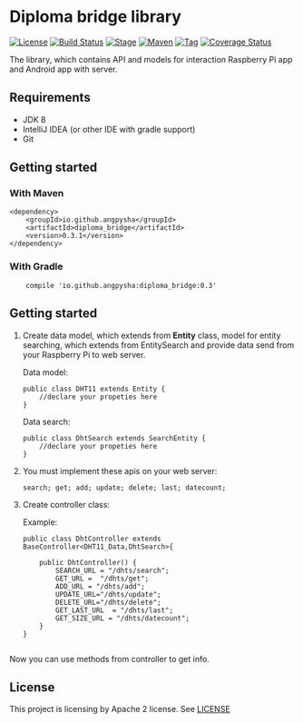 # Diploma bridge library

[![License](https://img.shields.io/badge/License-Apache%202.0-orange.svg)](https://opensource.org/licenses/Apache-2.0) 
[![Build Status](https://travis-ci.org/angpysha/diploma_bridge.svg?branch=master)](https://travis-ci.org/angpysha/diploma_bridge)
[![Stage](https://img.shields.io/badge/stage-beta-orange.svg)](https://github.com/angpysha/diploma_bridge)
[![Maven](https://maven-badges.herokuapp.com/maven-central/io.github.angpysha/diploma_bridge/badge.svg?style=green)](https://github.com/angpysha/diploma_bridge)
[![Tag](https://img.shields.io/github/tag/angpysha/diploma_bridge.svg)](https://github.com/angpysha/diploma_bridge/tags)
[![Coverage Status](https://coveralls.io/repos/github/angpysha/diploma_bridge/badge.svg?branch=master)](https://coveralls.io/github/angpysha/diploma_bridge?branch=master)


The library, which contains API and models for interaction Raspberry Pi app 
and Android app with server.

## Requirements

- JDK 8
- IntelliJ IDEA (or other IDE with gradle support)
- Git

## Getting started

### With Maven

```$xslt
<dependency>
    <groupId>io.github.angpysha</groupId>
    <artifactId>diploma_bridge</artifactId>
    <version>0.3.1</version>
</dependency>
```

### With Gradle

```$xslt
    compile 'io.github.angpysha:diploma_bridge:0.3'
```

## Getting started

1. Create data model, which extends from **Entity** class, model for entity searching, which extends from EntitySearch and provide data send from your Raspberry Pi to web server. 

    Data model: 
    
    ```$xslt
    public class DHT11 extends Entity {
        //declare your propeties here
    }
    ```
    Data search:
    
    ```$xslt
    public class DhtSearch extends SearchEntity {
        //declare your propeties here
    }
    ```

2. You must implement these apis on your web server: 

    ```$xslt
    search; get; add; update; delete; last; datecount;
    ``` 

3. Create controller class:

    Example: 
    
    ```$xslt
    public class DhtController extends BaseController<DHT11_Data,DhtSearch>{
    
        public DhtController() {
            SEARCH_URL = "/dhts/search";
            GET_URL =  "/dhts/get";
            ADD_URL = "/dhts/add";
            UPDATE_URL="/dhts/update";
            DELETE_URL="/dhts/delete";
            GET_LAST_URL  = "/dhts/last";
            GET_SIZE_URL = "/dhts/datecount";
        }
    }
    
    
    ```

Now you can use methods from controller to get info. 
## License

This project is licensing by Apache 2 license. See [LICENSE](https://github.com/angpysha/diploma_bridge/blob/master/LICENSE)
